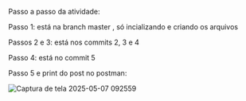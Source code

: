 Passo a passo da atividade:

Passo 1: está na branch master , só incializando e criando os arquivos
   
Passos 2 e 3: está nos commits 2, 3 e 4 

Passo 4: está no commit 5

Passo 5 e print do post no postman: 

![Captura de tela 2025-05-07 092559](https://github.com/user-attachments/assets/6c96d53a-61ec-4888-af4a-b04316daaa2e)
